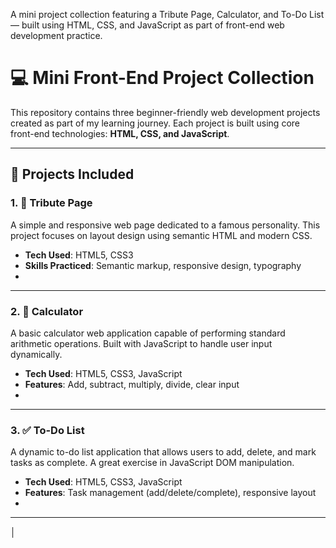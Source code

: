 A mini project collection featuring a Tribute Page, Calculator, and To-Do List — built using HTML, CSS, and JavaScript as part of front-end web development practice.

# 💻 Mini Front-End Project Collection

This repository contains three beginner-friendly web development projects created as part of my learning journey. Each project is built using core front-end technologies: **HTML, CSS, and JavaScript**.

---

## 📁 Projects Included

### 1. 🌟 Tribute Page
A simple and responsive web page dedicated to a famous personality. This project focuses on layout design using semantic HTML and modern CSS.

- **Tech Used**: HTML5, CSS3
- **Skills Practiced**: Semantic markup, responsive design, typography
- 

---

### 2. 🧮 Calculator
A basic calculator web application capable of performing standard arithmetic operations. Built with JavaScript to handle user input dynamically.

- **Tech Used**: HTML5, CSS3, JavaScript
- **Features**: Add, subtract, multiply, divide, clear input
- 

---

### 3. ✅ To-Do List
A dynamic to-do list application that allows users to add, delete, and mark tasks as complete. A great exercise in JavaScript DOM manipulation.

- **Tech Used**: HTML5, CSS3, JavaScript
- **Features**: Task management (add/delete/complete), responsive layout
- 
---


│  

